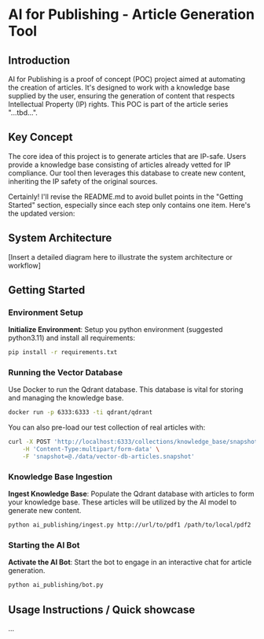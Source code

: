 # AI for Publishing - Article Generation Tool

## Introduction
AI for Publishing is a proof of concept (POC) project aimed at automating the creation of articles. It's designed to work with a knowledge base supplied by the user, ensuring the generation of content that respects Intellectual Property (IP) rights. This POC is part of the article series "...tbd...".

## Key Concept
The core idea of this project is to generate articles that are IP-safe. Users provide a knowledge base consisting of articles already vetted for IP compliance. Our tool then leverages this database to create new content, inheriting the IP safety of the original sources.

Certainly! I'll revise the README.md to avoid bullet points in the "Getting Started" section, especially since each step only contains one item. Here's the updated version:

## System Architecture
[Insert a detailed diagram here to illustrate the system architecture or workflow]

## Getting Started

### Environment Setup
**Initialize Environment**: Setup you python environment (suggested python3.11) and install all requirements:
```bash
pip install -r requirements.txt
```

### Running the Vector Database

Use Docker to run the Qdrant database. This database is vital for storing and managing the knowledge base.
```bash
docker run -p 6333:6333 -ti qdrant/qdrant
```
You can also pre-load our test collection of real articles with:
```bash
curl -X POST 'http://localhost:6333/collections/knowledge_base/snapshots/upload' \
    -H 'Content-Type:multipart/form-data' \
    -F 'snapshot=@./data/vector-db-articles.snapshot'
```

### Knowledge Base Ingestion
**Ingest Knowledge Base**: Populate the Qdrant database with articles to form your knowledge base. These articles will be utilized by the AI model to generate new content.
```bash
python ai_publishing/ingest.py http://url/to/pdf1 /path/to/local/pdf2
```

### Starting the AI Bot
**Activate the AI Bot**: Start the bot to engage in an interactive chat for article generation.
```bash
python ai_publishing/bot.py
```

## Usage Instructions / Quick showcase

...
